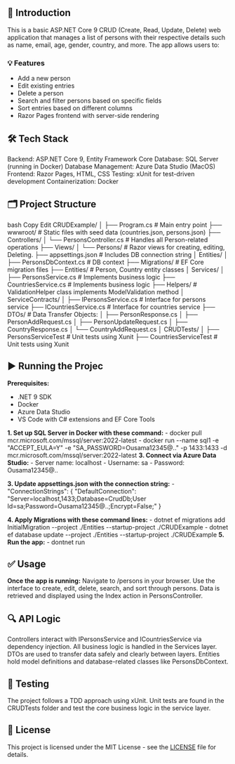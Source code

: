 ## 📌 Introduction
This is a basic ASP.NET Core 9 CRUD (Create, Read, Update, Delete) web application that manages a list of persons with their respective details such as name, email, age, gender, country, and more. The app allows users to:

### 💡 Features

- Add a new person
- Edit existing entries
- Delete a person
- Search and filter persons based on specific fields
- Sort entries based on different columns
- Razor Pages frontend with server-side rendering


## 🛠 Tech Stack

Backend: ASP.NET Core 9, Entity Framework Core
Database: SQL Server (running in Docker)
Database Management: Azure Data Studio (MacOS)
Frontend: Razor Pages, HTML, CSS
Testing: xUnit for test-driven development
Containerization: Docker

## 🗂 Project Structure
bash
Copy
Edit
CRUDExample/
│
├── Program.cs                     # Main entry point
├── wwwroot/                       # Static files with seed data (countries.json, persons.json)
├── Controllers/
│   └── PersonsController.cs       # Handles all Person-related operations
├── Views/
│   └── Persons/                   # Razor views for creating, editing, Deleting.
├── appsettings.json              # Includes DB connection string
│
Entities/
│
├── PersonsDbContext.cs           # DB context
├── Migrations/                   # EF Core migration files
├── Entities/                     # Person, Country entity classes
│
Services/
│
├── PersonsService.cs             # Implements business logic
├── CountriesService.cs           # Implements business logic
├── Helpers/                      # ValidationHelper class implements ModelValidation method
│
ServiceContracts/
│
├── IPersonsService.cs            # Interface for persons service
├── ICountriesService.cs          # Interface for countries service
├── DTOs/                         # Data Transfer Objects:
│   ├── PersonResponse.cs
│   ├── PersonAddRequest.cs
│   ├── PersonUpdateRequest.cs
│   ├── CountryResponse.cs
│   └── CountryAddRequest.cs
│
CRUDTests/
│
├── PersonsServiceTest            # Unit tests using Xunit
├── CountriesServiceTest          # Unit tests using Xunit


## ▶️ Running the Projec

**Prerequisites:**
- .NET 9 SDK
- Docker
- Azure Data Studio
- VS Code with C# extensions and EF Core Tools

**1. Set up SQL Server in Docker with these command:**
    - docker pull mcr.microsoft.com/mssql/server:2022-latest
    - docker run --name sql1 -e "ACCEPT_EULA=Y" -e "SA_PASSWORD=Ousama12345@.." -p 1433:1433 -d mcr.microsoft.com/mssql/server:2022-latest
**3. Connect via Azure Data Studio:**
    - Server name: localhost
    - Username: sa
    - Password: Ousama12345@..

**3. Update appsettings.json with the connection string:**
    - "ConnectionStrings": {
  "DefaultConnection": "Server=localhost,1433;Database=CrudDb;User Id=sa;Password=Ousama12345@..;Encrypt=False;"
}

**4. Apply Migrations with these command lines:**
    - dotnet ef migrations add InitialMigration --project ./Entities --startup-project ./CRUDExample
    - dotnet ef database update --project ./Entities --startup-project ./CRUDExample
**5. Run the app:**
    - dontnet run


## ✅ Usage

**Once the app is running:**
Navigate to /persons in your browser.
Use the interface to create, edit, delete, search, and sort through persons.
Data is retrieved and displayed using the Index action in PersonsController.

## 🔍 API Logic

Controllers interact with IPersonsService and ICountriesService via dependency injection.
All business logic is handled in the Services layer.
DTOs are used to transfer data safely and clearly between layers.
Entities hold model definitions and database-related classes like PersonsDbContext.

## 🧪 Testing

The project follows a TDD approach using xUnit. Unit tests are found in the CRUDTests folder and test the core business logic in the service layer.

## 📝 License

This project is licensed under the MIT License - see the [LICENSE](./LICENSE) file for details.


